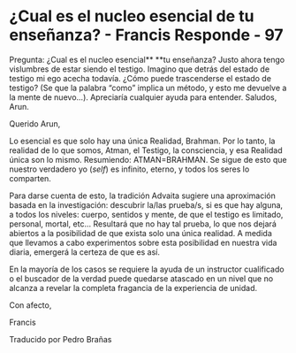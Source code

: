 #   ¿Cual es el nucleo esencial de tu enseñanza? - Francis Responde - 97  

Pregunta: &iquest;Cual es el nucleo esencial**&nbsp;**tu ense&ntilde;anza? Justo ahora tengo vislumbres de estar siendo el testigo. Imagino que detr&aacute;s del estado de testigo mi ego acecha todav&iacute;a. &iquest;C&oacute;mo puede trascenderse el estado de testigo? (Se que la palabra &ldquo;como&rdquo; implica un m&eacute;todo, y esto me devuelve a la mente de nuevo...). Apreciar&iacute;a cualquier ayuda para entender. Saludos, Arun.

 

Querido Arun,

Lo esencial es que solo hay una &uacute;nica Realidad, Brahman. Por lo tanto, la realidad de lo que somos, Atman, el Testigo, la consciencia, y esa Realidad &uacute;nica son lo mismo. Resumiendo: ATMAN=BRAHMAN. Se sigue de esto que nuestro verdadero yo (_self_) es infinito, eterno, y todos los seres lo comparten.

Para darse cuenta de esto, la tradici&oacute;n Advaita sugiere una aproximaci&oacute;n basada en la investigaci&oacute;n: descubrir la/las prueba/s, si es que hay alguna, a todos los niveles:&nbsp;cuerpo, sentidos y mente, de que el testigo es limitado, personal, mortal, etc... Resultar&aacute; que no hay tal prueba, lo que nos dejar&aacute; abiertos a la posibilidad de que exista&nbsp;solo una &uacute;nica realidad. A medida que llevamos a cabo experimentos sobre esta posibilidad en nuestra vida diaria, emerger&aacute; la certeza de que es as&iacute;.

En la mayor&iacute;a de los casos se requiere la ayuda de un instructor cualificado o el buscador de la verdad puede quedarse atascado en un nivel que no alcanza a revelar la completa fragancia de la experiencia de unidad.

Con afecto,

Francis

Traducido por Pedro Bra&ntilde;as

  


